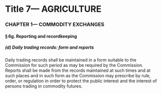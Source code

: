 
# Title 7— AGRICULTURE
### CHAPTER 1— COMMODITY EXCHANGES
#### § 6g. Reporting and recordkeeping
##### (d) Daily trading records: form and reports

Daily trading records shall be maintained in a form suitable to the Commission for such period as may be required by the Commission. Reports shall be made from the records maintained at such times and at such places and in such form as the Commission may prescribe by rule, order, or regulation in order to protect the public interest and the interest of persons trading in commodity futures.
